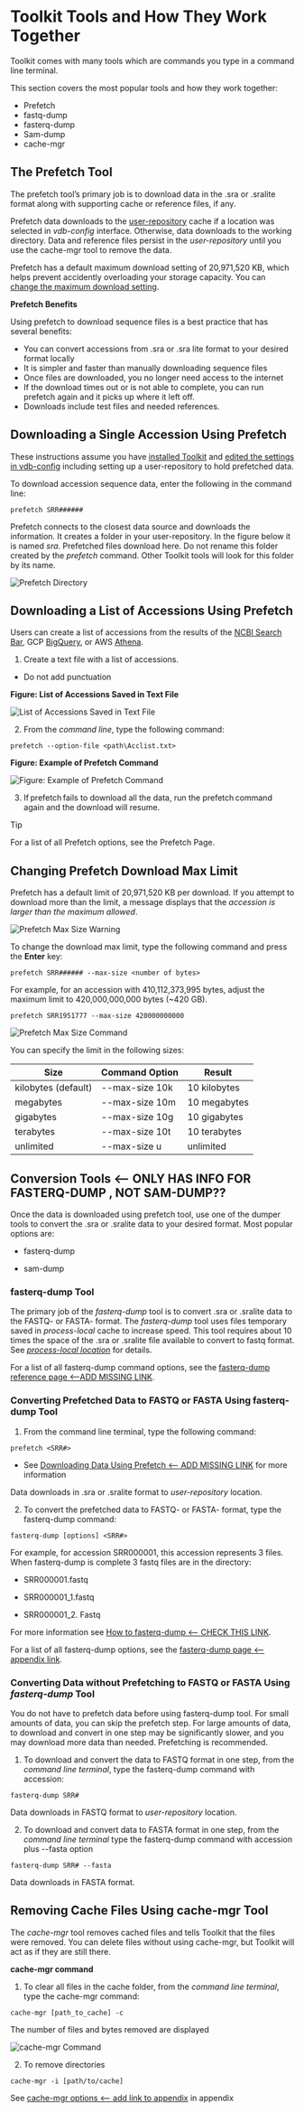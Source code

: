 # Toolkit Tools and How They Work Together

Toolkit comes with many tools which are commands you type in a command line terminal.

This section covers the most popular tools and how they work together:
* Prefetch
* fastq-dump
* fasterq-dump
* Sam-dump
* cache-mgr

## The Prefetch Tool

The prefetch tool’s primary job is to download data in the .sra or .sralite format along with supporting cache or reference files, if any. 

Prefetch data downloads to the [user-repository](03.-Review-and-adjust-Toolkit-Settings.html) cache if a location was selected in _vdb-config_ interface. Otherwise, data downloads to the working directory. Data and reference files persist in the _user-repository_ until you use the cache-mgr tool to remove the data. 

Prefetch has a default maximum download setting of 20,971,520 KB, which helps prevent accidently overloading your storage capacity. You can [change the maximum download setting](03.-Review-and-adjust-Toolkit-Settings.html).

**Prefetch Benefits**

Using prefetch to download sequence files is a best practice that has several benefits:
* You can convert accessions from .sra or .sra lite format to your desired format locally
* It is simpler and faster than manually downloading sequence files
* Once files are downloaded, you no longer need access to the internet
* If the download times out or is not able to complete, you can run prefetch again and it picks up where it left off.
* Downloads include test files and needed references.

## Downloading a Single Accession Using Prefetch

These instructions assume you have [installed Toolkit](/01.-Downloading-SRA-Toolkit.md) and [edited the settings in vdb-config](/03.-Review-and-adjust-Toolkit-Settings.html) including setting up a user-repository to hold prefetched data.

To download accession sequence data, enter the following in the command line:

`prefetch SRR######`

Prefetch connects to the closest data source and downloads the information. It creates a folder in your user-repository. In the figure below it is named _sra_. Prefetched files download here. Do not rename this folder created by the _prefetch_ command. Other Toolkit tools will look for this folder by its name.

![Prefetch Directory](/images/05/prefect-dir.png)

## Downloading a List of Accessions Using Prefetch 

Users can create a list of accessions from the results of the [NCBI Search Bar](https://www.ncbi.nlm.nih.gov/sra/docs/srasearch/), GCP [BigQuery](https://www.ncbi.nlm.nih.gov/sra/docs/sra-bigquery-examples/), or AWS [Athena](https://www.ncbi.nlm.nih.gov/sra/docs/sra-athena-examples/). 

1. Create a text file with a list of accessions. 

  - Do not add punctuation

**Figure: List of Accessions Saved in Text File**

![List of Accessions Saved in Text File](images/05/accession_list-txt.png)

2. From the _command line_, type the following command: 

 `prefetch --option-file <path\Acclist.txt>`

**Figure: Example of Prefetch Command**

![Figure: Example of Prefetch Command](images/05/prefetch-command.png)

3. If prefetch fails to download all the data, run the prefetch command again and the download will resume.  

> [!TIP]
> For a list of all Prefetch options, see the Prefetch Page.

## Changing Prefetch Download Max Limit 

Prefetch has a default limit of 20,971,520 KB per download. If you attempt to download more than the limit, a message displays that the _accession is larger than the maximum allowed_.

![Prefetch Max Size Warning](images/05/prefetch-warning.png)

To change the download max limit, type the following command and press the **Enter** key: 

`prefetch SRR###### --max-size <number of bytes>`

  For example, for an accession with 410,112,373,995 bytes, adjust the maximum limit to 420,000,000,000 bytes (~420 GB). 

  `prefetch SRR1951777 --max-size 420000000000`  

  ![Prefetch Max Size Command](images/05/prefetch-max-size.png)

  You can specify the limit in the following sizes:

  | Size | Command Option | Result |
  | --- | --- | --- |
  | kilobytes (default) | --max-size 10k |  10 kilobytes |
  | megabytes | --max-size 10m | 10 megabytes  |
  | gigabytes  | --max-size 10g   |  10 gigabytes |
  | terabytes | --max-size 10t  | 10 terabytes |
  | unlimited | --max-size u |  unlimited |

  ## Conversion Tools  <-- ONLY HAS INFO FOR FASTERQ-DUMP , NOT SAM-DUMP??
  
Once the data is downloaded using prefetch tool, use one of the dumper tools to convert the .sra or .sralite data to your desired format. Most popular options are:  

* fasterq-dump 

* sam-dump 



### fasterq-dump Tool 

The primary job of the _fasterq-dump_ tool is to convert .sra or .sralite data to the FASTQ- or FASTA- format. The _fasterq-dump_ tool uses files temporary saved in _process-local_ cache to increase speed. This tool requires about 10 times the space of the .sra or .sralite file available to convert to fastq format. See [_process-local location_](Review-and-Adjust-Toolkit-Settings.md) for details. 

For a list of all fasterq-dump command options, see the [fasterq-dump reference page <--ADD MISSING LINK](page.html). 

### Converting Prefetched Data to FASTQ or FASTA Using fasterq-dump Tool 

1. From the command line terminal, type the following command: 

`prefetch <SRR#>`

  - See [Downloading Data Using Prefetch <-- ADD MISSING LINK](page.html) for more information 

Data downloads in .sra or .sralite format to _user-repository_ location. 

2. To convert the prefetched data to FASTQ- or FASTA- format, type the fasterq-dump command: 

`fasterq-dump [options] <SRR#>`

For example, for accession SRR000001, this accession represents 3 files. When fasterq-dump is complete 3 fastq files are in the directory: 

* SRR000001.fastq 

* SRR000001_1.fastq 

* SRR000001_2. Fastq 

For more information see [How to fasterq-dump <-- CHECK THIS LINK](https://github.com/ncbi/sra-tools/wiki/HowTo:-fasterq-dump). 

For a list of all fasterq-dump options, see the [fasterq-dump page <-- appendix link](page.html). 

### Converting Data without Prefetching to FASTQ or FASTA Using _fasterq-dump_ Tool 

You do not have to prefetch data before using fasterq-dump tool. For small amounts of data, you can skip the prefetch step. For large amounts of data, to download and convert in one step may be significantly slower, and you may download more data than needed. Prefetching is recommended. 

1. To download and convert the data to FASTQ format in one step, from the _command line terminal_, type the fasterq-dump command with accession: 

`fasterq-dump SRR#` 

Data downloads in FASTQ format to _user-repository_ location. 

2. To download and convert data to FASTA format in one step, from the _command line terminal_ type the fasterq-dump command with accession plus --fasta option 

`fasterq-dump SRR# --fasta`

Data downloads in FASTA format. 

## Removing Cache Files Using cache-mgr Tool 

The _cache-mgr_ tool removes cached files and tells Toolkit that the files were removed. You can delete files without using cache-mgr, but Toolkit will act as if they are still there.  

**cache-mgr command**

1. To clear all files in the cache folder, from the _command line terminal_, type the cache-mgr command: 

`cache-mgr [path_to_cache] -c`    

The number of files and bytes removed are displayed 

![_cache-mgr_ Command](images/05/cache-mgr-command.png)

2. To remove directories 

`cache-mgr -i [path/to/cache]`  

See [cache-mgr options <-- add link to appendix](page.html) in appendix 





